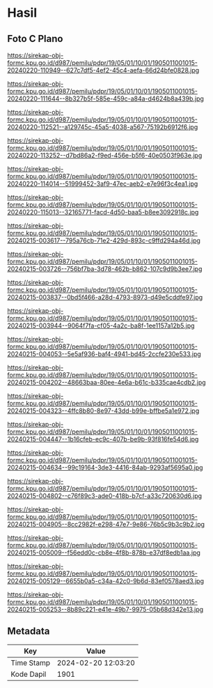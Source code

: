 # Hasil

## Foto C Plano

https://sirekap-obj-formc.kpu.go.id/d987/pemilu/pdpr/19/05/01/10/01/1905011001015-20240220-110949--627c7df5-4ef2-45c4-aefa-66d24bfe0828.jpg

https://sirekap-obj-formc.kpu.go.id/d987/pemilu/pdpr/19/05/01/10/01/1905011001015-20240220-111644--8b327b5f-585e-459c-a84a-d4624b8a439b.jpg

https://sirekap-obj-formc.kpu.go.id/d987/pemilu/pdpr/19/05/01/10/01/1905011001015-20240220-112521--a129745c-45a5-4038-a567-75192b6912f6.jpg

https://sirekap-obj-formc.kpu.go.id/d987/pemilu/pdpr/19/05/01/10/01/1905011001015-20240220-113252--d7bd86a2-f9ed-456e-b5f6-40e0503f963e.jpg

https://sirekap-obj-formc.kpu.go.id/d987/pemilu/pdpr/19/05/01/10/01/1905011001015-20240220-114014--51999452-3af9-47ec-aeb2-e7e96f3c4ea1.jpg

https://sirekap-obj-formc.kpu.go.id/d987/pemilu/pdpr/19/05/01/10/01/1905011001015-20240220-115013--32165771-facd-4d50-baa5-b8ee3092918c.jpg

https://sirekap-obj-formc.kpu.go.id/d987/pemilu/pdpr/19/05/01/10/01/1905011001015-20240215-003617--795a76cb-71e2-429d-893c-c9ffd294a46d.jpg

https://sirekap-obj-formc.kpu.go.id/d987/pemilu/pdpr/19/05/01/10/01/1905011001015-20240215-003726--756bf7ba-3d78-462b-b862-107c9d9b3ee7.jpg

https://sirekap-obj-formc.kpu.go.id/d987/pemilu/pdpr/19/05/01/10/01/1905011001015-20240215-003837--0bd5f466-a28d-4793-8973-d49e5cddfe97.jpg

https://sirekap-obj-formc.kpu.go.id/d987/pemilu/pdpr/19/05/01/10/01/1905011001015-20240215-003944--9064f7fa-cf05-4a2c-ba8f-1ee1157a12b5.jpg

https://sirekap-obj-formc.kpu.go.id/d987/pemilu/pdpr/19/05/01/10/01/1905011001015-20240215-004053--5e5af936-baf4-4941-bd45-2ccfe230e533.jpg

https://sirekap-obj-formc.kpu.go.id/d987/pemilu/pdpr/19/05/01/10/01/1905011001015-20240215-004202--48663baa-80ee-4e6a-b61c-b335cae4cdb2.jpg

https://sirekap-obj-formc.kpu.go.id/d987/pemilu/pdpr/19/05/01/10/01/1905011001015-20240215-004323--4ffc8b80-8e97-43dd-b99e-bffbe5a1e972.jpg

https://sirekap-obj-formc.kpu.go.id/d987/pemilu/pdpr/19/05/01/10/01/1905011001015-20240215-004447--1b16cfeb-ec9c-407b-be9b-93f816fe54d6.jpg

https://sirekap-obj-formc.kpu.go.id/d987/pemilu/pdpr/19/05/01/10/01/1905011001015-20240215-004634--99c19164-3de3-4416-84ab-9293af5695a0.jpg

https://sirekap-obj-formc.kpu.go.id/d987/pemilu/pdpr/19/05/01/10/01/1905011001015-20240215-004802--c76f89c3-ade0-418b-b7cf-a33c720630d6.jpg

https://sirekap-obj-formc.kpu.go.id/d987/pemilu/pdpr/19/05/01/10/01/1905011001015-20240215-004905--8cc2982f-e298-47e7-9e86-76b5c9b3c9b2.jpg

https://sirekap-obj-formc.kpu.go.id/d987/pemilu/pdpr/19/05/01/10/01/1905011001015-20240215-005009--f56edd0c-cb8e-4f8b-878b-e37df8edb1aa.jpg

https://sirekap-obj-formc.kpu.go.id/d987/pemilu/pdpr/19/05/01/10/01/1905011001015-20240215-005129--6655b0a5-c34a-42c0-9b6d-83ef0578aed3.jpg

https://sirekap-obj-formc.kpu.go.id/d987/pemilu/pdpr/19/05/01/10/01/1905011001015-20240215-005253--8b89c221-e41e-49b7-9975-05b68d342e13.jpg


## Metadata

| Key        | Value               |
| ---------- | ------------------- |
| Time Stamp | 2024-02-20 12:03:20 |
| Kode Dapil | 1901                |



